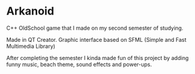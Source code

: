 # Arkanoid
C++ OldSchool game that I made on my second semester of studying.

Made in QT Creator. Graphic interface based on SFML (Simple and Fast Multimedia Library)

After completing the semester I kinda made fun of this project by adding funny music, beach theme, sound effects and power-ups.

